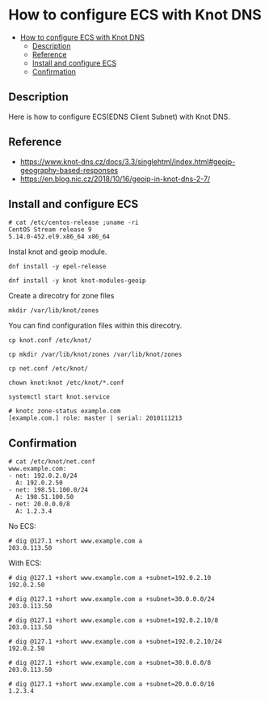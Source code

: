# How to configure ECS with Knot DNS

- [How to configure ECS with Knot DNS](#how-to-configure-ecs-with-knot-dns)
  - [Description](#description)
  - [Reference](#reference)
  - [Install and configure ECS](#install-and-configure-ecs)
  - [Confirmation](#confirmation)


## Description

Here is how to configure ECS(EDNS Client Subnet) with Knot DNS.

## Reference

- https://www.knot-dns.cz/docs/3.3/singlehtml/index.html#geoip-geography-based-responses
- https://en.blog.nic.cz/2018/10/16/geoip-in-knot-dns-2-7/

## Install and configure ECS

```
# cat /etc/centos-release ;uname -ri
CentOS Stream release 9
5.14.0-452.el9.x86_64 x86_64
```

Instal knot and geoip module.
```
dnf install -y epel-release
```
```
dnf install -y knot knot-modules-geoip
```

Create a direcotry for zone files
```
mkdir /var/lib/knot/zones
```

You can find configuration files within this direcotry.
```
cp knot.conf /etc/knot/
```

```
cp mkdir /var/lib/knot/zones /var/lib/knot/zones
```

```
cp net.conf /etc/knot/
```

```
chown knot:knot /etc/knot/*.conf
```

```
systemctl start knot.service
```

```
# knotc zone-status example.com
[example.com.] role: master | serial: 2010111213
```

## Confirmation

```
# cat /etc/knot/net.conf
www.example.com:
- net: 192.0.2.0/24
  A: 192.0.2.50
- net: 198.51.100.0/24
  A: 198.51.100.50
- net: 20.0.0.0/8
  A: 1.2.3.4
```

No ECS:
```
# dig @127.1 +short www.example.com a
203.0.113.50
```

With ECS:
```
# dig @127.1 +short www.example.com a +subnet=192.0.2.10
192.0.2.50

# dig @127.1 +short www.example.com a +subnet=30.0.0.0/24
203.0.113.50

# dig @127.1 +short www.example.com a +subnet=192.0.2.10/8
203.0.113.50

# dig @127.1 +short www.example.com a +subnet=192.0.2.10/24
192.0.2.50

# dig @127.1 +short www.example.com a +subnet=30.0.0.0/8
203.0.113.50

# dig @127.1 +short www.example.com a +subnet=20.0.0.0/16
1.2.3.4
```
